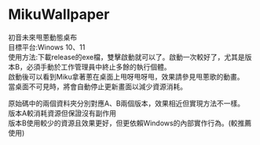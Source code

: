 # MikuWallpaper
 初音未來甩蔥動態桌布  
 目標平台:Winows 10、11  
 使用方法:下載release的exe檔，雙擊啟動就可以了。啟動一次較好了，尤其是版本B，必須手動於工作管理員中終止多餘的執行個體。  
 啟動後可以看到Miku拿著蔥在桌面上甩呀甩呀甩，效果請參見甩蔥歌的動畫。  
 當桌面不可見時，將會自動停止更新畫面以減少資源消耗。  

原始碼中的兩個資料夾分別對應A、B兩個版本，效果相近但實現方法不一樣。  
版本A較消耗資源但保證沒有副作用  
版本B使用較少的資源且效果更好，但更依賴Windows的內部實作行為。(較推薦使用)
